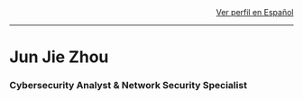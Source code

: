 <div align="right">
  <a href="README_ES.md">Ver perfil en Español</a>
</div>

---

# Jun Jie Zhou
### Cybersecurity Analyst & Network Security Specialist
<!--
**NswHuei/NswHuei** is a ✨ _special_ ✨ repository because its `README.md` (this file) appears on your GitHub profile.

Here are some ideas to get you started:

- 🔭 I’m currently working on ...
- 🌱 I’m currently learning ...
- 👯 I’m looking to collaborate on ...
- 🤔 I’m looking for help with ...
- 💬 Ask me about ...
- 📫 How to reach me: ...
- 😄 Pronouns: ...
- ⚡ Fun fact: ...
-->
